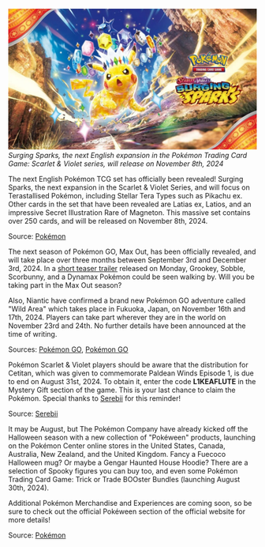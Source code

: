 

[![Surging Sparks, the next English expansion in the Pokémon Trading Card Game: Scarlet & Violet series, will release on November 8th, 2024](/web/images/surging-sparks-the-next-english-expansion-in-the-pokemon-trading-card-game-scarlet-violet-series-wil.png)](/web/images/surging-sparks-the-next-english-expansion-in-the-pokemon-trading-card-game-scarlet-violet-series-wil.png)*Surging Sparks, the next English expansion in the Pokémon Trading Card Game: Scarlet & Violet series, will release on November 8th, 2024*



The next English Pokémon TCG set has officially been revealed! Surging Sparks, the next expansion in the Scarlet & Violet Series, and will focus on Terastallised Pokémon, including Stellar Tera Types such as Pikachu ex. Other cards in the set that have been revealed are Latias ex, Latios, and an impressive Secret Illustration Rare of Magneton. This massive set contains over 250 cards, and will be released on November 8th, 2024.

Source: [Pokémon](https://www.pokemon.com/uk/pokemon-tcg/scarlet-violet-surging-sparks)

The next season of Pokémon GO, Max Out, has been officially revealed, and will take place over three months between September 3rd and December 3rd, 2024. In a [short teaser trailer](https://www.youtube.com/watch?v=PLPLbOX4hGM) released on Monday, Grookey, Sobble, Scorbunny, and a Dynamax Pokémon could be seen walking by. Will you be taking part in the Max Out season?

Also, Niantic have confirmed a brand new Pokémon GO adventure called "Wild Area" which takes place in Fukuoka, Japan, on November 16th and 17th, 2024. Players can take part wherever they are in the world on November 23rd and 24th. No further details have been announced at the time of writing.  

Sources: [Pokémon GO](https://pokemongolive.com/seasons/max-out), [Pokémon GO](https://pokemongolive.com/gowildarea)

Pokémon Scarlet & Violet players should be aware that the distribution for Cetitan, which was given to commemorate Paldean Winds Episode 1, is due to end on August 31st, 2024. To obtain it, enter the code **L1KEAFLUTE** in the Mystery Gift section of the game. This is your last chance to claim the Pokémon. Special thanks to [Serebii](https://x.com/SerebiiNet/status/1827315418777972931?t=2tKu9nZI4ezFUiF3Rg_rXg) for this reminder!

Source: [Serebii](https://x.com/SerebiiNet/status/1827315418777972931?t=2tKu9nZI4ezFUiF3Rg_rXg)

It may be August, but The Pokémon Company have already kicked off the Halloween season with a new collection of "Pokéween" products, launching on the Pokémon Center online stores in the United States, Canada, Australia, New Zealand, and the United Kingdom. Fancy a Fuecoco Halloween mug? Or maybe a Gengar Haunted House Hoodie? There are a selection of Spooky figures you can buy too, and even some Pokémon Trading Card Game: Trick or Trade BOOster Bundles (launching August 30th, 2024).  

Additional Pokémon Merchandise and Experiences are coming soon, so be sure to check out the official Pokéween section of the official website for more details!

Source: [Pokémon](https://pokeween.pokemon.com)